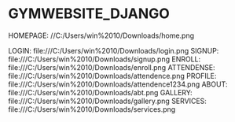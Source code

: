 # GYMWEBSITE_DJANGO
HOMEPAGE:
//C:/Users/win%2010/Downloads/home.png

LOGIN:
file:///C:/Users/win%2010/Downloads/login.png
SIGNUP:
file:///C:/Users/win%2010/Downloads/signup.png
ENROLL:
file:///C:/Users/win%2010/Downloads/enroll.png
ATTENDENSE:
file:///C:/Users/win%2010/Downloads/attendence.png
PROFILE:
file:///C:/Users/win%2010/Downloads/attendence1234.png
ABOUT:
file:///C:/Users/win%2010/Downloads/abt.png
GALLERY:
file:///C:/Users/win%2010/Downloads/gallery.png
SERVICES:
file:///C:/Users/win%2010/Downloads/services.png
